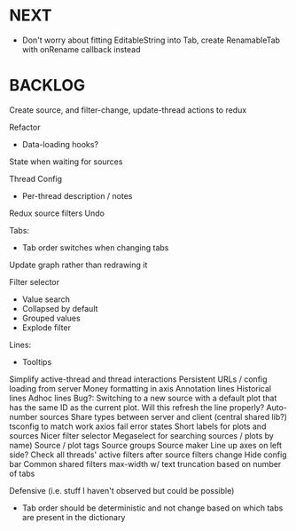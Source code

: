 # NEXT
* Don't worry about fitting EditableString into Tab, create RenamableTab with onRename callback instead

# BACKLOG
Create source, and filter-change, update-thread actions to redux

Refactor
* Data-loading hooks?

State when waiting for sources

Thread Config
* Per-thread description / notes

Redux source filters
Undo

Tabs:
* Tab order switches when changing tabs

Update graph rather than redrawing it

Filter selector
* Value search
* Collapsed by default
* Grouped values
* Explode filter

Lines:
* Tooltips

Simplify active-thread and thread interactions
Persistent URLs / config loading from server
Money formatting in axis
Annotation lines
Historical lines
Adhoc lines
Bug?: Switching to a new source with a default plot that has the same ID as the current plot. Will this refresh the line properly?
Auto-number sources
Share types between server and client (central shared lib?)
tsconfig to match work
axios fail error states
Short labels for plots and sources
Nicer filter selector
Megaselect for searching sources / plots by name)
Source / plot tags
Source groups
Source maker
Line up axes on left side?
Check all threads' active filters after source filters change
Hide config bar
Common shared filters
max-width w/ text truncation based on number of tabs

Defensive (i.e. stuff I haven't observed but could be possible)
* Tab order should be deterministic and not change based on which tabs are present in the dictionary